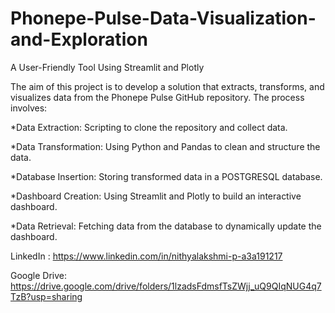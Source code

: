 # Phonepe-Pulse-Data-Visualization-and-Exploration
A User-Friendly Tool Using Streamlit and Plotly

The aim of this project is to develop a solution that extracts, transforms, and visualizes data from the Phonepe Pulse GitHub repository. The process involves:

*Data Extraction: Scripting to clone the repository and collect data.

*Data Transformation: Using Python and Pandas to clean and structure the data.

*Database Insertion: Storing transformed data in a POSTGRESQL database.

*Dashboard Creation: Using Streamlit and Plotly to build an interactive dashboard.

*Data Retrieval: Fetching data from the database to dynamically update the dashboard.

LinkedIn : https://www.linkedin.com/in/nithyalakshmi-p-a3a191217

Google Drive: https://drive.google.com/drive/folders/1lzadsFdmsfTsZWjj_uQ9QIqNUG4q7TzB?usp=sharing


